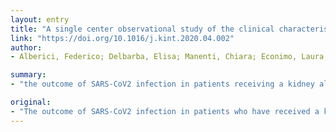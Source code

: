 ```yaml
---
layout: entry
title: "A single center observational study of the clinical characteristics and short-term outcome of 20 kidney transplant patients admitted for SARS-CoV2 pneumonia"
link: "https://doi.org/10.1016/j.kint.2020.04.002"
author:
- Alberici, Federico; Delbarba, Elisa; Manenti, Chiara; Econimo, Laura; Valerio, Francesca; Pola, Alessandra; Maffei, Camilla; Possenti, Stefano; Zambetti, Nicole; Moscato, Marianna; Venturini, Margherita; Affatato, Stefania; Gaggiotti, Mario; Bossini, Nicola; Scolari, Francesco

summary:
- "the outcome of SARS-CoV2 infection in patients receiving a kidney allograft is unclear. Six of 12 patients were treated with tocilizumab, a humanized monoclonal antibody to the IL-6 receptor. Five kidney transplant recipients died after a median period of 15 days [15-19] from symptom onset. In this limited cohort of long-term kidney transplant patients, SARS induced pneumonia is characterized by high risk of progression and significant mortality. At admission, all had immunosuppression withdrawn and were compared with 20 patients who have received."

original:
- "The outcome of SARS-CoV2 infection in patients who have received a kidney allograft and are being treated with immunosuppression is unclear. We describe 20 kidney transplant recipients (median age 59 years [inter quartile range 51-64 years], median age of transplant 13 years [9-20 years], baseline eGFR 36.5 [23-47.5]) with SARS-CoV2 induced pneumonia. At admission, all had immunosuppression withdrawn and were started on methylprednisolone 16 mg/day, all but one was commenced on antiviral therapy and hydroxychloroquine with doses adjusted for kidney function. At baseline, all patients presented fever but only one complained of difficulty in breathing. Half of patients showed chest radiographic evidence of bilateral infiltrates while the other half showed unilateral changes or no infiltrates. During a median follow-up of seven days, 87% experienced a radiological progression and among those 73% required escalation of oxygen therapy. Six patients developed acute kidney injury with one requiring hemodialysis. Six of 12 patients were treated with tocilizumab, a humanized monoclonal antibody to the IL-6 receptor. Overall, five kidney transplant recipients died after a median period of 15 days [15-19] from symptom onset. These preliminary findings describe a rapid clinical deterioration associated with chest radiographic deterioration and escalating oxygen requirement in renal transplant recipients with SARS-Cov2 pneumonia. Thus, in this limited cohort of long-term kidney transplant patients, SARS-CoV-2 induced pneumonia is characterized by high risk of progression and significant mortality."
---
```


